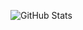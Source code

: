 ![GitHub Stats](https://github-readme-stats.vercel.app/api?username=Wishk6&show_icons=true&count_private=true)
